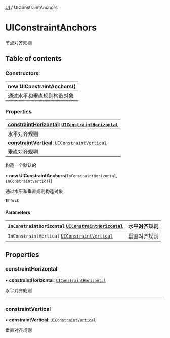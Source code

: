 [UI](../groups/Core.UI.md) / UIConstraintAnchors

# UIConstraintAnchors <Badge type="tip" text="Class" /> <Score text="UIConstraintAnchors" />

<p class="content-big"> 节点对齐规则 </p>

## Table of contents

### Constructors <Score text="Constructors" /> 
| **new UIConstraintAnchors**()  |
| :-----|
| 通过水平和垂直规则构造对象|

### Properties <Score text="Properties" /> 
| **[constraintHorizontal](mw.UIConstraintAnchors.md#constrainthorizontal)**: [`UIConstraintHorizontal`](../enums/mw.UIConstraintHorizontal.md)  |
| :-----|
| 水平对齐规则|
| **[constraintVertical](mw.UIConstraintAnchors.md#constraintvertical)**: [`UIConstraintVertical`](../enums/mw.UIConstraintVertical.md)  |
| 垂直对齐规则|

构造一个默认的


• **new UIConstraintAnchors**(`InConstraintHorizontal`, `InConstraintVertical`)

通过水平和垂直规则构造对象

**`Effect`**


#### Parameters

| `InConstraintHorizontal` [`UIConstraintHorizontal`](../enums/mw.UIConstraintHorizontal.md) | 水平对齐规则 |
| :------ | :------ |
| `InConstraintVertical` [`UIConstraintVertical`](../enums/mw.UIConstraintVertical.md) | 垂直对齐规则 |

## Properties

### constraintHorizontal <Score text="constraintHorizontal" /> 

• **constraintHorizontal**: [`UIConstraintHorizontal`](../enums/mw.UIConstraintHorizontal.md)

水平对齐规则

___

### constraintVertical <Score text="constraintVertical" /> 

• **constraintVertical**: [`UIConstraintVertical`](../enums/mw.UIConstraintVertical.md)

垂直对齐规则

